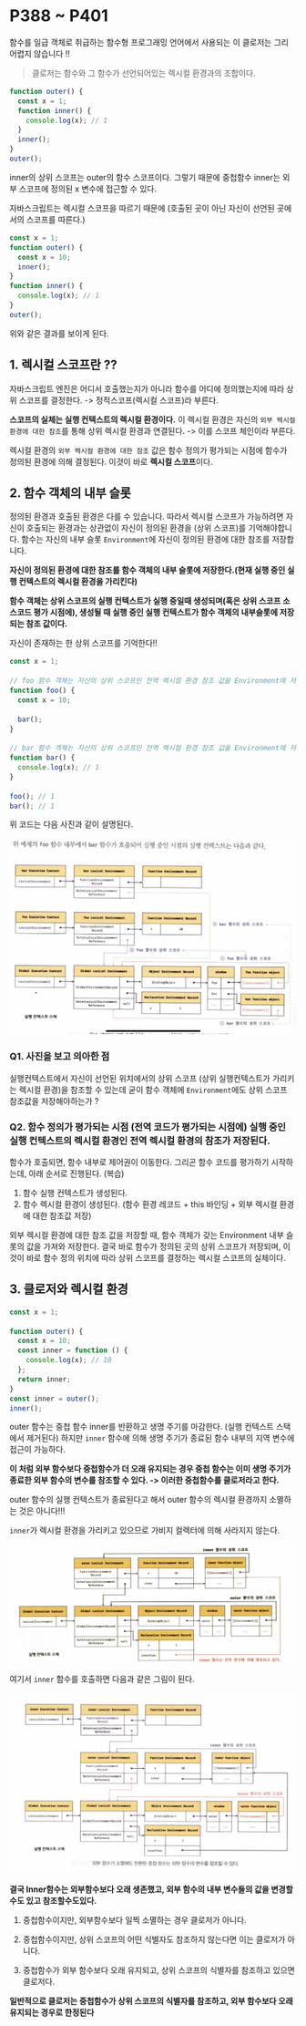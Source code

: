 # P388 ~ P401

함수를 일급 객체로 취급하는 함수형 프로그래밍 언어에서 사용되는 이 클로저는 그리 어렵지 않습니다 !!

> 클로저는 함수와 그 함수가 선언되어있는 렉시컬 환경과의 조합이다.

```jsx
function outer() {
  const x = 1;
  function inner() {
    console.log(x); // 1
  }
  inner();
}
outer();
```

inner의 상위 스코프는 outer의 함수 스코프이다. 그렇기 때문에 중첩함수 inner는 외부 스코프에 정의된 x 변수에 접근할 수 있다.

자바스크립트는 렉시컬 스코프을 따르기 때문에 (호출된 곳이 아닌 자신이 선언된 곳에서의 스코프를 따른다.)

```jsx
const x = 1;
function outer() {
  const x = 10;
  inner();
}
function inner() {
  console.log(x); // 1
}
outer();
```

위와 같은 결과를 보이게 된다.

## 1. 렉시컬 스코프란 ??

자바스크립트 엔진은 어디서 호출했는지가 아니라 함수를 어디에 정의했는지에 따라 상위 스코프를 결정한다. -> 정적스코프(렉시컬 스코프)라 부른다.

**스코프의 실체는 실행 컨텍스트의 렉시컬 환경이다.** 이 렉시컬 환경은 자신의 `외부 렉시컬 환경에 대한 참조`를 통해 상위 렉시컬 환경과 연결된다. -> 이를 스코프 체인이라 부른다.

렉시컬 환경의 `외부 렉시컬 환경에 대한 참조` 값은 함수 정의가 평가되는 시점에 함수가 정의된 환경에 의해 결정된다. 이것이 바로 **렉시컬 스코프**이다.

## 2. 함수 객체의 내부 슬롯

정의된 환경과 호출된 환경은 다를 수 있습니다. 따라서 렉시컬 스코프가 가능하려면 자신이 호출되는 환경과는 상관없이 자신이 정의된 환경을 (상위 스코프)를 기억해야합니다. 함수는 자신의 내부 슬롯 `Environment`에 자신이 정의된 환경에 대한 참조를 저장합니다.

**자신이 정의된 환경에 대한 참조를 함수 객체의 내부 슬롯에 저장한다.(현재 실행 중인 실행 컨텍스트의 렉시컬 환경을 가리킨다)**

**함수 객체는 상위 스코프의 실행 컨텍스트가 실행 중일때 생성되며(혹은 상위 스코프 소스코드 평가 시점에), 생성될 때 실행 중인 실행 컨텍스트가 함수 객체의 내부슬롯에 저장되는 참조 값이다.**

자신이 존재하는 한 상위 스코프를 기억한다!!

```jsx
const x = 1;

// foo 함수 객체는 자신의 상위 스코프인 전역 렉시컬 환경 참조 값을 Environment에 저장한다.
function foo() {
  const x = 10;

  bar();
}

// bar 함수 객체는 자신의 상위 스코프인 전역 렉시컬 환경 참조 값을 Environment에 저장한다.
function bar() {
  console.log(x); // 1
}

foo(); // 1
bar(); // 1
```

위 코드는 다음 사진과 같이 설명된다.

<img src="./assets/함수객체와렉시컬환경.jpeg" />

### Q1. 사진을 보고 의아한 점

실행컨텍스트에서 자신이 선언된 위치에서의 상위 스코프 (상위 실행컨텍스트가 가리키는 렉시컬 환경)을 참조할 수 있는데 굳이 함수 객체에 `Environment`에도 상위 스코프 참조값을 저장해야하는가 ?

### Q2. 함수 정의가 평가되는 시점 (전역 코드가 평가되는 시점에) 실행 중인 실행 컨텍스트의 렉시컬 환경인 전역 렉시컬 환경의 참조가 저장된다.

함수가 호출되면, 함수 내부로 제어권이 이동한다. 그리곤 함수 코드를 평가하기 시작하는데, 아래 순서로 진행된다. (복습)

1. 함수 실행 컨텍스트가 생성된다.
2. 함수 렉시컬 환경이 생성된다. (함수 환경 레코드 + this 바인딩 + 외부 렉시컬 환경에 대한 참조값 저장)

외부 렉시컬 환경에 대한 참조 값을 저장할 때, 함수 객체가 갖는 Environment 내부 슬롯의 값을 가져와 저장한다. 결국 바로 함수가 정의된 곳의 상위 스코프가 저장되며, 이 것이 바로 함수 정의 위치에 따라 상위 스코프를 결정하는 렉시컬 스코프의 실체이다.

## 3. 클로저와 렉시컬 환경

```jsx
const x = 1;

function outer() {
  const x = 10;
  const inner = function () {
    console.log(x); // 10
  };
  return inner;
}
const inner = outer();
inner();
```

outer 함수는 중첩 함수 inner를 반환하고 생명 주기를 마감한다. (실행 컨텍스트 스택에서 제거된다) 하지만 `inner` 함수에 의해 생명 주기가 종료된 함수 내부의 지역 변수에 접근이 가능하다.

**이 처럼 외부 함수보다 중첩함수가 더 오래 유지되는 경우 중첩 함수는 이미 생명 주기가 종료한 외부 함수의 변수를 참조할 수 있다. -> 이러한 중첩함수를 클로저라고 한다.**

outer 함수의 실행 컨텍스트가 종료된다고 해서 outer 함수의 렉시컬 환경까지 소멸하는 것은 아니다!!!

`inner`가 렉시컬 환경을 가리키고 있으므로 가비지 컬렉터에 의해 사라지지 않는다.

<img src="./assets/렉시컬환경과 클로저.jpeg"/>

여기서 `inner` 함수를 호출하면 다음과 같은 그림이 된다.

<img src="./assets/inner.jpeg">

**결국 Inner함수는 외부함수보다 오래 생존했고, 외부 함수의 내부 변수들의 값을 변경할 수도 있고 참조할수도있다.**

1. 중첩함수이지만, 외부함수보다 일찍 소멸하는 경우 클로저가 아니다.

2. 중첩함수이지만, 상위 스코프의 어떤 식별자도 참조하지 않는다면 이는 클로저가 아니다.

3. 중첩함수가 외부 함수보다 오래 유지되고, 상위 스코프의 식별자를 참조하고 있으면 클로저다.

**일반적으로 클로저는 중첩함수가 상위 스코프의 식별자를 참조하고, 외부 함수보다 오래 유지되는 경우로 한정된다**
